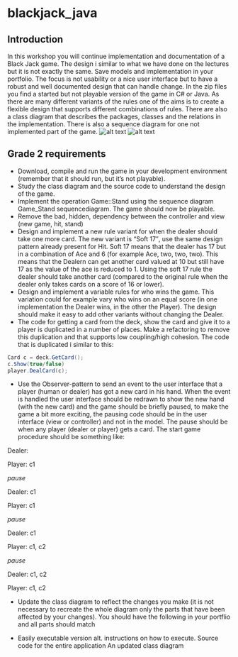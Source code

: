 # blackjack_java

## Introduction
In this workshop you will continue implementation and documentation of a Black Jack game. The design i similar to what we have done on the lectures but it is not exactly the same. Save models and implementation in your portfolio. The focus is not usability or a nice user interface but to have a robust and well documented design that can handle change. In the zip files you find a started but not playable version of the game in C# or Java. As there are many different variants of the rules one of the aims is to create a flexible design that supports different combinations of rules. There are also a class diagram that describes the packages, classes and the relations in the implementation. There is also a sequence diagram for one not implemented part of the game.
![alt text][SD]
![alt text][CD]
## Grade 2 requirements
- Download, compile and run the game in your development environment (remember that it should run, but it’s not playable).
- Study the class diagram and the source code to understand the design of the game.
- Implement the operation Game::Stand using the sequence diagram Game_Stand sequencediagram. The game should now be playable.
- Remove the bad, hidden, dependency between the controller and view (new game, hit, stand)
- Design and implement a new rule variant for when the dealer should take one more card. The new variant is “Soft 17″, use the same design pattern already present for Hit. Soft 17 means that the dealer has 17 but in a combination of Ace and 6 (for example Ace, two, two, two). This means that the Dealern can get another card valued at 10 but still have 17 as the value of the ace is reduced to 1. Using the soft 17 rule the dealer should take another card (compared to the original rule when the dealer only takes cards on a score of 16 or lower).
- Design and implement a variable rules for who wins the game. This variation could for example vary who wins on an equal score (in one implementation the Dealer wins, in the other the Player). The design should make it easy to add other variants without changing the Dealer.
- The code for getting a card from the deck, show the card and give it to a player is duplicated in a number of places. Make a refactoring to remove this duplication and that supports low coupling/high cohesion. The code that is duplicated i similar to this:
```java
Card c = deck.GetCard();
c.Show(true/false)
player.DealCard(c);
```
- Use the Observer-pattern to send an event to the user interface that a player (human or dealer) has got a new card in his hand. When the event is handled the user interface should be redrawn to show the new hand (with the new card) and the game should be briefly paused, to make the game a bit more exciting, the pausing code should be in the user interface (view or controller) and not in the model. The pause should be when any player (dealer or player) gets a card.
The start game procedure should be something like:

Dealer:

Player: c1

*pause*

Dealer: c1

Player: c1

*pause*

Dealer: c1

Player: c1, c2

*pause*

Dealer: c1, c2

Player: c1, c2


- Update the class diagram to reflect the changes you make (it is not necessary to recreate the whole diagram only the parts that have been affected by your changes).
You should have the following in your portflio and all parts should match

- Easily executable version alt. instructions on how to execute.
Source code for the entire application
An updated class diagram

[SD]: http://orion.lnu.se/pub/education/course/1DV607/ht17/WS3/BlackJack_Stand_sequencediagram.png "Sequence Diagram"
[CD]: http://orion.lnu.se/pub/education/course/1DV607/ht17/WS3/BlackJack_class_diagram.png "Class Diagram"
